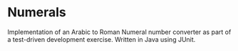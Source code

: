 # Numerals

Implementation of an Arabic to Roman Numeral number converter as part of a test-driven development exercise. Written in Java using JUnit.